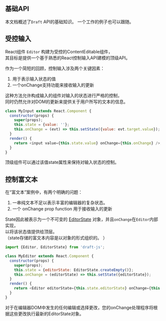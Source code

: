 ## 基础API

本文档概述了`Draft` API的基础知识。 一个工作的例子也可以跟随。

## 受控输入

React组件 `Editor` 构建为受控的ContentEditable组件，  
其目标是提供一个基于熟悉的React控制输入API建模的顶级API。

作为一个简短的回顾，控制输入涉及两个关键因素：

1. 用于表示输入状态的值
2. 一个onChange支持功能来接收输入的更新

这种方法允许构成输入的组件对输入的状态进行严格的控制，  
同时仍然允许对DOM的更新来提供关于用户所写的文本的信息。

```js
class MyInput extends React.Component {
  constructor(props) {
    super(props);
    this.state = {value: ''};
    this.onChange = (evt) => this.setState({value: evt.target.value});
  }
  render() {
    return <input value={this.state.value} onChange={this.onChange} />;
  }
}
```

顶级组件可以通过该值state属性来保持对输入状态的控制。

## 控制富文本

在“富文本”案例中，有两个明确的问题：

1. 一串纯文本不足以表示丰富的编辑器的复杂状态。
2. 一个 onChange prop function 用于接收输入的更新

State因此被表示为一个不可变的 [EditorState](https://draftjs.org/docs/api-reference-editor-state.html) 对象，并且`onChange`在`Editor`内部实现，  
以将该状态值提供给顶层。  
（state存储的富文本内容是以对象的形式组织的。 ）

```js
import {Editor, EditorState} from 'draft-js';

class MyEditor extends React.Component {
  constructor(props) {
    super(props);
    this.state = {editorState: EditorState.createEmpty()};
    this.onChange = (editorState) => this.setState({editorState});
  }
  render() {
    return <Editor editorState={this.state.editorState} onChange={this.onChange} />;
  }
}
```

对于在编辑器DOM中发生的任何编辑或选择更改，您的onChange处理程序将根据这些更改执行最新的EditorState对象。

